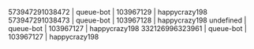 573947291038472 | queue-bot | 103967129 | happycrazy198
573947291038473 | queue-bot | 103967128 | happycrazy198
undefined | queue-bot | 103967127 | happycrazy198
332126996323961 | queue-bot | 103967127 | happycrazy198